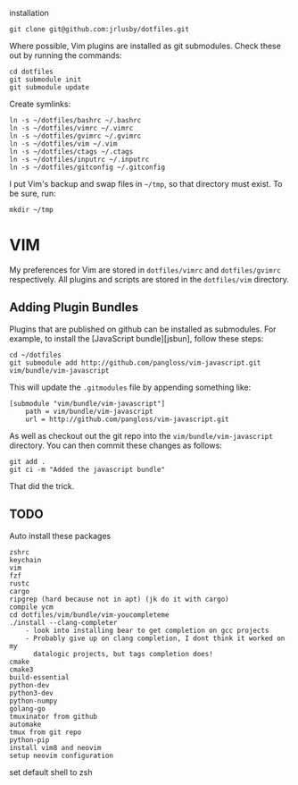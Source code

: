 installation

    git clone git@github.com:jrlusby/dotfiles.git

Where possible, Vim plugins are installed as git submodules. Check these out by
running the commands:

    cd dotfiles
    git submodule init
    git submodule update

Create symlinks:

    ln -s ~/dotfiles/bashrc ~/.bashrc
    ln -s ~/dotfiles/vimrc ~/.vimrc
    ln -s ~/dotfiles/gvimrc ~/.gvimrc
    ln -s ~/dotfiles/vim ~/.vim
    ln -s ~/dotfiles/ctags ~/.ctags
    ln -s ~/dotfiles/inputrc ~/.inputrc
    ln -s ~/dotfiles/gitconfig ~/.gitconfig

I put Vim's backup and swap files in `~/tmp`, so that directory must exist. To
be sure, run:

    mkdir ~/tmp

# VIM #

My preferences for Vim are stored in `dotfiles/vimrc` and `dotfiles/gvimrc`
respectively. All plugins and scripts are stored in the `dotfiles/vim`
directory.

## Adding Plugin Bundles ##

Plugins that are published on github can be installed as submodules. For
example, to install the [JavaScript bundle][jsbun], follow these steps:

    cd ~/dotfiles
    git submodule add http://github.com/pangloss/vim-javascript.git vim/bundle/vim-javascript

This will update the `.gitmodules` file by appending something like:

    [submodule "vim/bundle/vim-javascript"]
        path = vim/bundle/vim-javascript
        url = http://github.com/pangloss/vim-javascript.git

As well as checkout out the git repo into the
`vim/bundle/vim-javascript` directory. You can then commit these changes
as follows:

    git add .
    git ci -m "Added the javascript bundle"

That did the trick.

## TODO ##

Auto install these packages
```
zshrc
keychain
vim
fzf
rustc
cargo
ripgrep (hard because not in apt) (jk do it with cargo)
compile ycm
cd dotfiles/vim/bundle/vim-youcompleteme
./install --clang-completer
    - look into installing bear to get completion on gcc projects
    - Probably give up on clang completion, I dont think it worked on my
      datalogic projects, but tags completion does!
cmake
cmake3
build-essential
python-dev
python3-dev
python-numpy
golang-go
tmuxinator from github
automake
tmux from git repo
python-pip
install vim8 and neovim
setup neovim configuration
```

set default shell to zsh
